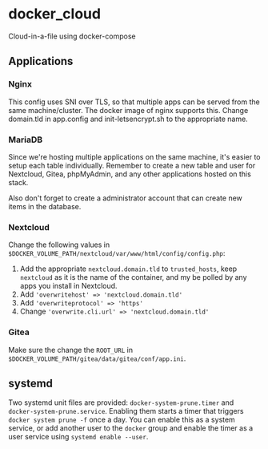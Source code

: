 # docker_cloud
Cloud-in-a-file using docker-compose

## Applications

### Nginx

This config uses SNI over TLS, so that multiple apps can be served from the same machine/cluster. The docker image of nginx supports this. Change domain.tld in app.config and init-letsencrypt.sh to the appropriate name.

### MariaDB

Since we're hosting multiple applications on the same machine, it's easier to setup each table individually. Remember to create a new table and user for Nextcloud, Gitea, phpMyAdmin, and any other applications hosted on this stack.

Also don't forget to create a administrator account that can create new items in the database.

### Nextcloud
Change the following values in `$DOCKER_VOLUME_PATH/nextcloud/var/www/html/config/config.php`:

1. Add the appropriate `nextcloud.domain.tld` to `trusted_hosts`, keep `nextcloud` as it is the name of the container, and my be polled by any apps you install in Nextcloud.
2. Add `'overwritehost' => 'nextcloud.domain.tld'`
3. Add `'overwriteprotocol' => 'https'`
4. Change `'overwrite.cli.url' => 'nextcloud.domain.tld'`

### Gitea
Make sure the change the `ROOT_URL` in `$DOCKER_VOLUME_PATH/gitea/data/gitea/conf/app.ini`.

## systemd

Two systemd unit files are provided: `docker-system-prune.timer` and `docker-system-prune.service`. Enabling them starts a timer that triggers `docker system prune -f` once a day. You can enable this as a system service, or add another user to the `docker` group and enable the timer as a user service using `systemd enable --user`.

